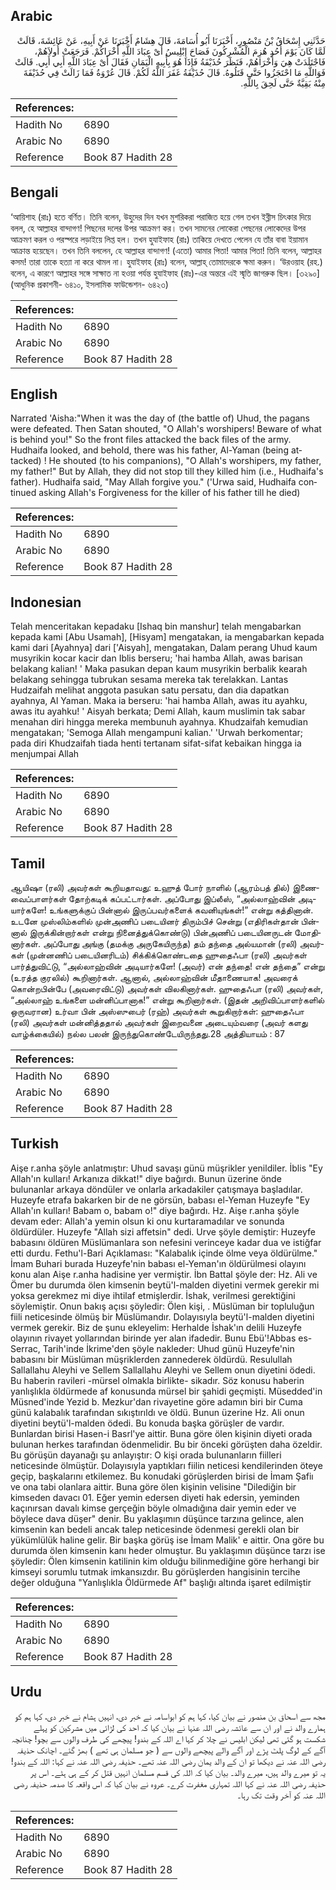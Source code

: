 ## Arabic


<div dir="rtl" lang="ar" style={{fontSize:'larger',backgroundColor:'#f8f9fa',padding:20}}>
حَدَّثَنِي إِسْحَاقُ بْنُ مَنْصُورٍ، أَخْبَرَنَا أَبُو أُسَامَةَ، قَالَ هِشَامٌ أَخْبَرَنَا عَنْ أَبِيهِ، عَنْ عَائِشَةَ، قَالَتْ لَمَّا كَانَ يَوْمَ أُحُدٍ هُزِمَ الْمُشْرِكُونَ فَصَاحَ إِبْلِيسُ أَىْ عِبَادَ اللَّهِ أُخْرَاكُمْ‏.‏ فَرَجَعَتْ أُولاَهُمْ، فَاجْتَلَدَتْ هِيَ وَأُخْرَاهُمْ، فَنَظَرَ حُذَيْفَةُ فَإِذَا هُوَ بِأَبِيهِ الْيَمَانِ فَقَالَ أَىْ عِبَادَ اللَّهِ أَبِي أَبِي‏.‏ قَالَتْ فَوَاللَّهِ مَا احْتَجَزُوا حَتَّى قَتَلُوهُ‏.‏ قَالَ حُذَيْفَةُ غَفَرَ اللَّهُ لَكُمْ‏.‏ قَالَ عُرْوَةُ فَمَا زَالَتْ فِي حُذَيْفَةَ مِنْهُ بَقِيَّةٌ حَتَّى لَحِقَ بِاللَّهِ‏.‏
</div>
<div style={{backgroundColor:'#f8f9fa',padding:20, marginBottom: 10}}><table> <thead> <tr> <th>References:</th> <th></th> </tr> </thead> <tbody><tr><td>Hadith No</td><td>6890</td></tr><tr><td>Arabic No</td><td>6890</td></tr><tr><td>Reference</td><td>Book 87 Hadith 28</td></tr></tbody></table></div>

## Bengali


<div dir="ltr" lang="bn" style={{fontSize:'larger',backgroundColor:'#f8f9fa',padding:20}}>
‘আয়িশাহ (রাঃ) হতে বর্ণিত। তিনি বলেন, উহুদের দিন যখন মুশরিকরা পরাজিত হয়ে গেল তখন ইব্লীস চিৎকার দিয়ে বলল, হে আল্লাহর বান্দাগণ! পিছনের দলের উপর আক্রমণ কর। তখন সামনের লোকেরা পেছনের লোকেদের উপর আক্রমণ করল ও পরস্পরে লড়াইয়ে লিপ্ত হল। তখন হুযাইফাহ (রাঃ) তাকিয়ে দেখতে পেলেন যে তাঁর বাবা ইয়ামান আক্রান্ত হয়েছেন। তখন তিনি বললেন, হে আল্লাহর বান্দাগণ! (এতো) আমার পিতা! আমার পিতা! তিনি বলেন, আল্লাহর কসম! তারা তাকে হত্যা না করে থামল না। হুযাইফাহ (রাঃ) বলেন, আল্লাহ্ তোমাদেরকে ক্ষমা করুন। ‘উরওয়াহ (রহ.) বলেন, এ কারণে আল্লাহর সঙ্গে সাক্ষাত না হওয়া পর্যন্ত হুযাইফাহ (রাঃ)-এর অন্তরে এই স্মৃতি জাগরুক ছিল। [৩২৯০] (আধুনিক প্রকাশনী- ৬৪১০, ইসলামিক ফাউন্ডেশন- ৬৪২৩)
</div>
<div style={{backgroundColor:'#f8f9fa',padding:20, marginBottom: 10}}><table> <thead> <tr> <th>References:</th> <th></th> </tr> </thead> <tbody><tr><td>Hadith No</td><td>6890</td></tr><tr><td>Arabic No</td><td>6890</td></tr><tr><td>Reference</td><td>Book 87 Hadith 28</td></tr></tbody></table></div>

## English


<div dir="ltr" lang="en" style={{fontSize:'larger',backgroundColor:'#f8f9fa',padding:20}}>
Narrated 'Aisha:"When it was the day of (the battle of) Uhud, the pagans were defeated. Then Satan shouted, "O Allah's worshipers! Beware of what is behind you!" So the front files attacked the back files of the army. Hudhaifa looked, and behold, there was his father, Al-Yaman (being attacked) ! He shouted (to his companions), "O Allah's worshipers, my father, my father!" But by Allah, they did not stop till they killed him (i.e., Hudhaifa's father). Hudhaifa said, "May Allah forgive you." ('Urwa said, Hudhaifa continued asking Allah's Forgiveness for the killer of his father till he died)
</div>
<div style={{backgroundColor:'#f8f9fa',padding:20, marginBottom: 10}}><table> <thead> <tr> <th>References:</th> <th></th> </tr> </thead> <tbody><tr><td>Hadith No</td><td>6890</td></tr><tr><td>Arabic No</td><td>6890</td></tr><tr><td>Reference</td><td>Book 87 Hadith 28</td></tr></tbody></table></div>

## Indonesian


<div dir="ltr" lang="id" style={{fontSize:'larger',backgroundColor:'#f8f9fa',padding:20}}>
Telah menceritakan kepadaku [Ishaq bin manshur] telah mengabarkan kepada kami [Abu Usamah], [Hisyam] mengatakan, ia mengabarkan kepada kami dari [Ayahnya] dari ['Aisyah], mengatakan, Dalam perang Uhud kaum musyrikin kocar kacir dan Iblis berseru; 'hai hamba Allah, awas barisan belakang kalian! ' Maka pasukan depan kaum musyrikin berbalik kearah belakang sehingga tubrukan sesama mereka tak terelakkan. Lantas Hudzaifah melihat anggota pasukan satu persatu, dan dia dapatkan ayahnya, Al Yaman. Maka ia berseru: 'hai hamba Allah, awas itu ayahku, awas itu ayahku! ' Aisyah berkata; Demi Allah, kaum muslimin tak sabar menahan diri hingga mereka membunuh ayahnya. Khudzaifah kemudian mengatakan; 'Semoga Allah mengampuni kalian.' 'Urwah berkomentar; pada diri Khudzaifah tiada henti tertanam sifat-sifat kebaikan hingga ia menjumpai Allah
</div>
<div style={{backgroundColor:'#f8f9fa',padding:20, marginBottom: 10}}><table> <thead> <tr> <th>References:</th> <th></th> </tr> </thead> <tbody><tr><td>Hadith No</td><td>6890</td></tr><tr><td>Arabic No</td><td>6890</td></tr><tr><td>Reference</td><td>Book 87 Hadith 28</td></tr></tbody></table></div>

## Tamil


<div dir="ltr" lang="ta" style={{fontSize:'larger',backgroundColor:'#f8f9fa',padding:20}}>
ஆயிஷா (ரலி) அவர்கள் கூறியதாவது: உஹுத் போர் நாளில் (ஆரம்பத் தில்) இணைவைப்பாளர்கள் தோற்கடிக் கப்பட்டார்கள். அப்போது இப்லீஸ், “அல்லாஹ்வின் அடியார்களே! உங்களுக்குப் பின்னால் இருப்பவர்களைக் கவனியுங்கள்!” என்று கத்தினான். உடனே முஸ்லிம்களில் முன்அணிப் படையினர் திரும்பிச் சென்று (எதிரிகள்தான் பின்னால் இருக்கின்றார்கள் என்று நினைத்துக்கொண்டு) பின்அணிப் படையினருடன் மோதினார்கள். அப்போது அங்கு (தமக்கு அருகேயிருந்த) தம் தந்தை அல்யமான் (ரலி) அவர்கள் (முன்னணிப் படையினரிடம்) சிக்கிக்கொண்டதை ஹுதைஃபா (ரலி) அவர்கள் பார்த்துவிட்டு, “அல்லாஹ்வின் அடியார்களே! (அவர்) என் தந்தை! என் தந்தை” என்று (உரத்த குரலில்) கூறினார்கள். ஆனால், அல்லாஹ்வின் மீதாணையாக! அவரைக் கொன்றபின்பே (அவரைவிட்டு) அவர்கள் விலகினார்கள். ஹுதைஃபா (ரலி) அவர்கள், “அல்லாஹ் உங்களை மன்னிப்பானாக!” என்று கூறினார்கள். (இதன் அறிவிப்பாளர்களில் ஒருவரான) உர்வா பின் அஸ்ஸுபைர் (ரஹ்) அவர்கள் கூறுகிறார்கள்: ஹுதைஃபா (ரலி) அவர்கள் மன்னித்ததால் அவர்கள் இறைவனை அடையும்வரை (அவர் களது வாழ்க்கையில்) நல்ல பலன் இருந்துகொண்டேயிருந்தது.28 அத்தியாயம் : 87
</div>
<div style={{backgroundColor:'#f8f9fa',padding:20, marginBottom: 10}}><table> <thead> <tr> <th>References:</th> <th></th> </tr> </thead> <tbody><tr><td>Hadith No</td><td>6890</td></tr><tr><td>Arabic No</td><td>6890</td></tr><tr><td>Reference</td><td>Book 87 Hadith 28</td></tr></tbody></table></div>

## Turkish


<div dir="ltr" lang="tr" style={{fontSize:'larger',backgroundColor:'#f8f9fa',padding:20}}>
Aişe r.anha şöyle anlatmıştır: Uhud savaşı günü müşrikler yenildiler. İblis "Ey Allah'ın kulları! Arkanıza dikkat!" diye bağırdı. Bunun üzerine önde bulunanlar arkaya döndüler ve onlarla arkadakiler çatışmaya başladılar. Huzeyfe etrafa bakarken bir de ne görsün, babası el-Yeman Huzeyfe "Ey Allah'ın kulları! Babam o, babam o!" diye bağırdı. Hz. Aişe r.anha şöyle devam eder: Allah'a yemin olsun ki onu kurtaramadılar ve sonunda öldürdüler. Huzeyfe "Allah sizi affetsin" dedi. Urve şöyle demiştir: Huzeyfe babasını öldüren Müslümanlara son nefesini verinceye kadar dua ve istiğfar etti durdu. Fethu'l-Bari Açıklaması: "Kalabalık içinde ölme veya öldürülme." İmam Buhari burada Huzeyfe'nin babası el-Yeman'ın öldürülmesi olayını konu alan Aişe r.anha hadisine yer vermiştir. İbn Battal şöyle der: Hz. Ali ve Ömer bu durumda ölen kimsenin beytü'l-malden diyetini vermek gerekir mi yoksa gerekmez mi diye ihtilaf etmişlerdir. İshak, verilmesi gerektiğini söylemiştir. Onun bakış açısı şöyledir: Ölen kişi, . Müslüman bir topluluğun fiili neticesinde ölmüş bir Müslümandır. Dolayısıyla beytü'l-malden diyetini vermek gerekir. Biz de şunu ekleyelim: Herhalde İshak'ın delili Huzeyfe olayının rivayet yollarından birinde yer alan ifadedir. Bunu Ebü'!Abbas es-Serrac, Tarih'inde İkrime'den şöyle nakleder: Uhud günü Huzeyfe'nin babasını bir Müslüman müşriklerden zannederek öldürdü. Resulullah Sallallahu Aleyhi ve Sellem Sallallahu Aleyhi ve Sellem onun diyetini ödedi. Bu haberin ravileri -mürsel olmakla birlikte- sikadır. Söz konusu haberin yanlışlıkla öldürmede af konusunda mürsel bir şahidi geçmişti. Müsedded'in Müsned'inde Yezid b. Mezkur'dan rivayetine göre adamın biri bir Cuma günü kalabalık tarafından sıkıştırıldı ve öldü. Bunun üzerine Hz. Ali onun diyetini beytü'l-malden ödedi. Bu konuda başka görüşler de vardır. Bunlardan birisi Hasen-i Basrl'ye aittir. Buna göre ölen kişinin diyeti orada bulunan herkes tarafından ödenmelidir. Bu bir önceki görüşten daha özeldir. Bu görüşün dayanağı şu anlayıştır: O kişi orada bulunanların fiilleri neticesinde ölmüştür. Dolayısıyla yaptıkları fiilin neticesi kendilerinden öteye geçip, başkalarını etkilemez. Bu konudaki görüşlerden birisi de İmam Şafiı ve ona tabi olanlara aittir. Buna göre ölen kişinin velisine "Dilediğin bir kimseden davacı 01. Eğer yemin edersen diyeti hak edersin, yeminden kaçınırsan davalı kimse gerçeğin böyle olmadığına dair yemin eder ve böylece dava düşer" denir. Bu yaklaşımın düşünce tarzına gelince, alen kimsenin kan bedeli ancak talep neticesinde ödenmesi gerekli olan bir yükümlülük haline gelir. Bir başka görüş ise İmam Malik' e aittir. Ona göre bu durumda ölen kimsenin kanı heder olmuştur. Bu yaklaşımın düşünce tarzı ise şöyledir: Ölen kimsenin katilinin kim olduğu bilinmediğine göre herhangi bir kimseyi sorumlu tutmak imkansızdır. Bu görüşlerden hangisinin tercihe değer olduğuna "Yanlışlıkla Öldürmede Af" başlığı altında işaret edilmiştir
</div>
<div style={{backgroundColor:'#f8f9fa',padding:20, marginBottom: 10}}><table> <thead> <tr> <th>References:</th> <th></th> </tr> </thead> <tbody><tr><td>Hadith No</td><td>6890</td></tr><tr><td>Arabic No</td><td>6890</td></tr><tr><td>Reference</td><td>Book 87 Hadith 28</td></tr></tbody></table></div>

## Urdu


<div dir="rtl" lang="ur" style={{fontSize:'larger',backgroundColor:'#f8f9fa',padding:20}}>
مجھ سے اسحاق بن منصور نے بیان کیا، کہا ہم کو ابواسامہ نے خبر دی، انہیں ہشام نے خبر دی، کہا ہم کو ہمارے والد نے اور ان سے عائشہ رضی اللہ عنہا نے بیان کیا کہ احد کی لڑائی میں مشرکین کو پہلے شکست ہو گئی تھی لیکن ابلیس نے چلا کر کہا اے اللہ کے بندو! پیچھے کی طرف والوں سے بچو! چنانچہ آگے کے لوگ پلٹ پڑے اور آگے والے پیچھے والوں سے ( جو مسلمان ہی تھے ) بھڑ گئے۔ اچانک حذیفہ رضی اللہ عنہ نے دیکھا تو ان کے والد یمان رضی اللہ عنہ تھے۔ حذیفہ رضی اللہ عنہ نے کہا: اللہ کے بندو! یہ تو میرے والد ہیں، میرے والد۔ بیان کیا کہ اللہ کی قسم مسلمان انہیں قتل کر کے ہی ہٹے۔ اس پر حذیفہ رضی اللہ عنہ نے کہا اللہ تمہاری مغفرت کرے۔ عروہ نے بیان کیا کہ اس واقعہ کا صدمہ حذیفہ رضی اللہ عنہ کو آخر وقت تک رہا۔
</div>
<div style={{backgroundColor:'#f8f9fa',padding:20, marginBottom: 10}}><table> <thead> <tr> <th>References:</th> <th></th> </tr> </thead> <tbody><tr><td>Hadith No</td><td>6890</td></tr><tr><td>Arabic No</td><td>6890</td></tr><tr><td>Reference</td><td>Book 87 Hadith 28</td></tr></tbody></table></div>